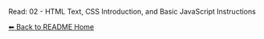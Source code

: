 Read: 02 - HTML Text, CSS Introduction, and Basic JavaScript Instructions

[⬅ Back to README Home](README.md)